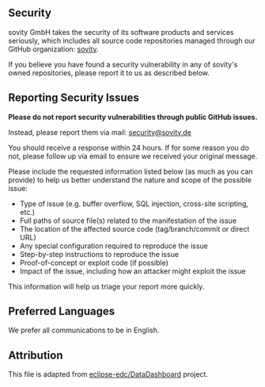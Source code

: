 ## Security

sovity GmbH takes the security of its software products and services seriously, which includes all source code repositories managed through our GitHub organization: [sovity](https://github.com/sovity).

If you believe you have found a security vulnerability in any of sovity's owned repositories, please report it to us as described below.

## Reporting Security Issues

**Please do not report security vulnerabilities through public GitHub issues.**

Instead, please report them via mail: [security@sovity.de](mailto:security@sovity.de)

You should receive a response within 24 hours. If for some reason you do not, please follow up via email to ensure we received your original message.

Please include the requested information listed below (as much as you can provide) to help us better understand the nature and scope of the possible issue:

* Type of issue (e.g. buffer overflow, SQL injection, cross-site scripting, etc.)
* Full paths of source file(s) related to the manifestation of the issue
* The location of the affected source code (tag/branch/commit or direct URL)
* Any special configuration required to reproduce the issue
* Step-by-step instructions to reproduce the issue
* Proof-of-concept or exploit code (if possible)
* Impact of the issue, including how an attacker might exploit the issue

This information will help us triage your report more quickly.

## Preferred Languages

We prefer all communications to be in English.

## Attribution

This file is adapted from [eclipse-edc/DataDashboard](https://github.com/eclipse-edc/DataDashboard) project.

